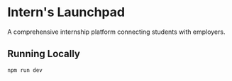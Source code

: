 # Intern's Launchpad

A comprehensive internship platform connecting students with employers.

## Running Locally
```bash
npm run dev
```